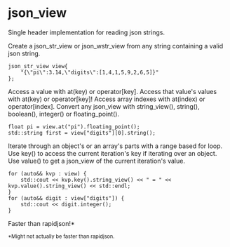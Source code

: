 # json_view
Single header implementation for reading json strings.

Create a json_str_view or json_wstr_view from any string containing a valid json string.
```
json_str_view view{
    "{\"pi\":3.14,\"digits\":[1,4,1,5,9,2,6,5]}"
};
```
Access a value with at(key) or operator[key]. Access that value's values with at(key) or operator[key]!
Access array indexes with at(index) or operator[index].
Convert any json_view with string_view(), string(), boolean(), integer() or floating_point().
```
float pi = view.at("pi").floating_point();
std::string first = view["digits"][0].string();
```
Iterate through an object's or an array's parts with a range based for loop.
Use key() to access the current iteration's key if iterating over an object.
Use value() to get a json_view of the current iteration's value.
```
for (auto&& kvp : view) {
    std::cout << kvp.key().string_view() << " = " << kvp.value().string_view() << std::endl;
}
for (auto&& digit : view["digits"]) {
    std::cout << digit.integer();
}
```

Faster than rapidjson!*

<sub>*Might not actually be faster than rapidjson.</sub>
